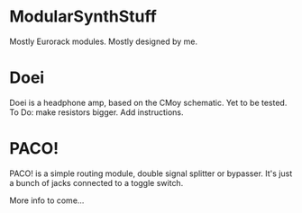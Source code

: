 # ModularSynthStuff
Mostly Eurorack modules. Mostly designed by me.

# Doei
Doei is a headphone amp, based on the CMoy schematic. Yet to be tested.
To Do: make resistors bigger. Add instructions.


# PACO!
PACO! is a simple routing module, double signal splitter or bypasser. It's just a bunch of jacks connected to a toggle switch.

More info to come...
